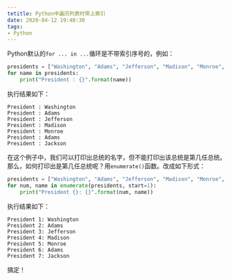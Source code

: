 ```yaml
---
tetitle: Python中遍历列表时带上索引
date: 2020-04-12 19:48:30
tags:
- Python
---
```


Python默认的`for ... in ...`循环是不带索引序号的，例如：
```python
presidents = ["Washington", "Adams", "Jefferson", "Madison", "Monroe", "Adams", "Jackson"]
for name in presidents:
    print("President : {}".format(name))

```
执行结果如下：
```shell
President : Washington
President : Adams
President : Jefferson
President : Madison
President : Monroe
President : Adams
President : Jackson
```
在这个例子中，我们可以打印出总统的名字，但不能打印出该总统是第几任总统。那么，如何打印出是第几任总统呢？用`enumerate()`函数。改成如下形式：
```python
presidents = ["Washington", "Adams", "Jefferson", "Madison", "Monroe", "Adams", "Jackson"]
for num, name in enumerate(presidents, start=1):
    print("President {}: {}".format(num, name))

```
执行结果如下：
```
President 1: Washington
President 2: Adams
President 3: Jefferson
President 4: Madison
President 5: Monroe
President 6: Adams
President 7: Jackson
```
搞定！